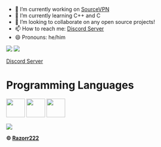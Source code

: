 - 🔭 I’m currently working on [SourceVPN](https://github.com/Razorr222/sourcevpn)
- 🌱 I’m currently learning C++ and C
- 👯 I’m looking to collaborate on any open source projects!
- 📫 How to reach me: [Discord Server](https://discord.gg/MX3Gx6DPmD)
- 😄 Pronouns: he/him

<!--
**razorr222/razorr222** is a ✨ _special_ ✨ repository because its `README.md` (this file) appears on your GitHub profile.

Here are some ideas to get you started:

- 🔭 I’m currently working on ...
- 🌱 I’m currently learning ...
- 👯 I’m looking to collaborate on ...
- 🤔 I’m looking for help with ...
- 💬 Ask me about anything Python related
- 📫 How to reach me: ...
- 😄 Pronouns: ...
- ⚡ Fun fact: ...
-->

![](https://github-readme-stats.vercel.app/api?username=Razorr222&show_icons=true&count_private=true)
![](https://github-readme-stats.vercel.app/api/top-langs/?username=Razorr222&layout=compact&langs_count=10)

[Discord Server](https://discord.gg/MX3Gx6DPmD)

<h1>Programming Languages</h1>
<p><img src="https://cdn.jsdelivr.net/gh/devicons/devicon/icons/javascript/javascript-original.svg" width=50 height=50>
<img src="https://cdn.jsdelivr.net/gh/devicons/devicon/icons/python/python-original.svg" width=50 height=50>
<img src="https://cdn.jsdelivr.net/gh/devicons/devicon/icons/html5/html5-original.svg" width=50 height=50></p>
<img src="https://discord.c99.nl/widget/theme-1/614404230748569600.png">


**© [Razorr222](https://github.com/Razorr222)**

